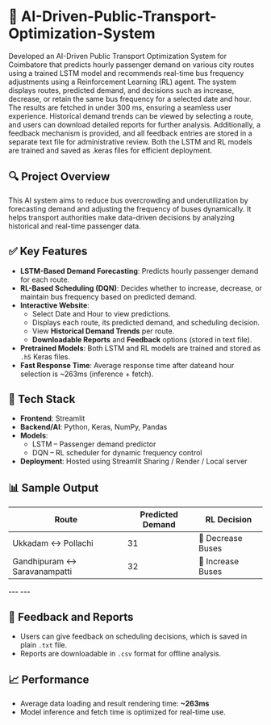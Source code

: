 # 🚌 AI-Driven-Public-Transport-Optimization-System
Developed an AI-Driven Public Transport Optimization System for Coimbatore that predicts hourly passenger demand on various city routes using a trained LSTM model and recommends real-time bus frequency adjustments using a Reinforcement Learning (RL) agent. The system displays routes, predicted demand, and decisions such as increase, decrease, or retain the same bus frequency for a selected date and hour. The results are fetched in under 300 ms, ensuring a seamless user experience. Historical demand trends can be viewed by selecting a route, and users can download detailed reports for further analysis. Additionally, a feedback mechanism is provided, and all feedback entries are stored in a separate text file for administrative review. Both the LSTM and RL models are trained and saved as .keras files for efficient deployment.

## 🔍 Project Overview

This AI system aims to reduce bus overcrowding and underutilization by forecasting demand and adjusting the frequency of buses dynamically. It helps transport authorities make data-driven decisions by analyzing historical and real-time passenger data.

## ✅ Key Features

- **LSTM-Based Demand Forecasting**: Predicts hourly passenger demand for each route.
- **RL-Based Scheduling (DQN)**: Decides whether to increase, decrease, or maintain bus frequency based on predicted demand.
- **Interactive Website**:
  - Select Date and Hour to view predictions.
  - Displays each route, its predicted demand, and scheduling decision.
  - View **Historical Demand Trends** per route.
  - **Downloadable Reports** and **Feedback** options (stored in text file).
- **Pretrained Models**: Both LSTM and RL models are trained and stored as `.h5` Keras files.
- **Fast Response Time**: Average response time after dateand hour selection is ~263ms (inference + fetch).

## 🚀 Tech Stack

- **Frontend**: Streamlit
- **Backend/AI**: Python, Keras, NumPy, Pandas
- **Models**:
  - LSTM – Passenger demand predictor
  - DQN – RL scheduler for dynamic frequency control
- **Deployment**: Hosted using Streamlit Sharing / Render / Local server

## 📊 Sample Output

| Route                       | Predicted Demand | RL Decision    |
|------------------------------|--------------|-------------------|
| Ukkadam ↔ Pollachi           | 31           | 🔽 Decrease Buses |
| Gandhipuram ↔ Saravanampatti | 32           | 🔽 Increase Buses |
**---**
**---**

## 📝 Feedback and Reports

- Users can give feedback on scheduling decisions, which is saved in plain `.txt` file.
- Reports are downloadable in `.csv` format for offline analysis.

## 📈 Performance

- Average data loading and result rendering time: **~263ms**
- Model inference and fetch time is optimized for real-time use.

